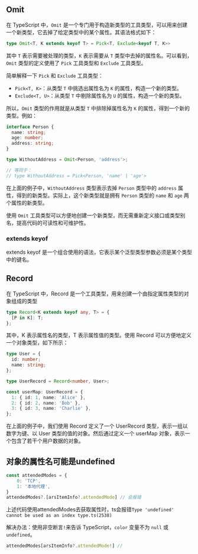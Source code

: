 ## Omit

在 TypeScript 中，`Omit` 是一个专门用于构造新类型的工具类型，可以用来创建一个新类型，它去掉了给定类型中的某个属性。其语法格式如下：

```typescript
type Omit<T, K extends keyof T> = Pick<T, Exclude<keyof T, K>>
```

其中 `T` 表示需要被处理的类型，`K` 表示需要从 `T` 类型中去掉的属性名。可以看到，`Omit` 类型的定义使用了 `Pick` 工具类型和 `Exclude` 工具类型。

简单解释一下 `Pick` 和 `Exclude` 工具类型：

- `Pick<T, K>`：从类型 `T` 中挑选出属性名为 `K` 的属性，构造一个新的类型。
- `Exclude<T, U>`：从类型 `T` 中剔除属性名为 `U` 的属性，构造一个新的类型。

所以，`Omit` 类型的作用就是从类型 `T` 中排除掉属性名为 `K` 的属性，得到一个新的类型。例如：

```typescript
interface Person {
  name: string;
  age: number;
  address: string;
}

type WithoutAddress = Omit<Person, 'address'>;

// 等同于：
// type WithoutAddress = Pick<Person, 'name' | 'age'>
```

在上面的例子中，`WithoutAddress` 类型表示去掉 `Person` 类型中的 `address` 属性，得到的新类型。实际上，这个新类型就是拥有 `Person` 类型的 `name` 和 `age` 两个属性的新类型。

使用 `Omit` 工具类型可以方便地创建一个新类型，而无需重新定义接口或类型别名，提高代码的可读性和可维护性。

### extends keyof

extends keyof 是一个组合使用的语法，它表示某个泛型类型参数必须是某个类型中的键名。



## Record

在 TypeScript 中，Record 是一个工具类型，用来创建一个由指定属性类型的对象组成的类型

```ts
type Record<K extends keyof any, T> = {
  [P in K]: T;
};
```

其中，K 表示属性名的类型，T 表示属性值的类型。使用 Record 可以方便地定义一个对象类型，如下所示：
```ts
type User = {
  id: number;
  name: string;
};

type UserRecord = Record<number, User>;

const userMap: UserRecord = {
  1: { id: 1, name: 'Alice' },
  2: { id: 2, name: 'Bob' },
  3: { id: 3, name: 'Charlie' },
};
```
在上面的例子中，我们使用 Record 定义了一个 UserRecord 类型，表示一组以数字为键、以 User 类型的值的对象。然后通过定义一个 userMap 对象，表示一个包含了若干个用户数据的对象。



## 对象的属性名可能是undefined

```ts
const attendedModes = {
    0: 'TCP',
    1: '本地代理',
}
attendedModes?.[arsItemInfo?.attendedMode] // 会报错
```

上述代码使用attendedModes去获取属性时，ts会报错`Type 'undefined' cannot be used as an index type.ts(2538)`

解决办法：使用非空断言`!`来告诉 TypeScript，`color` 变量不为 `null` 或 `undefined`。

```ts
attendedModes[arsItemInfo?.attendedMode!] // 
```

